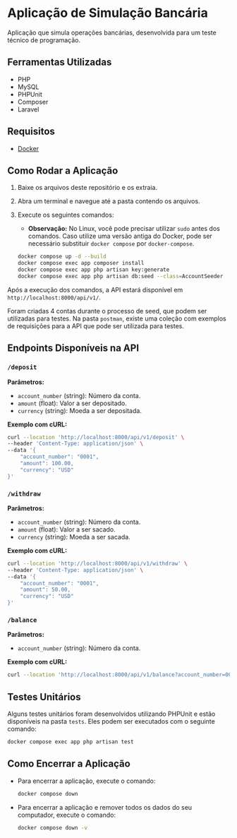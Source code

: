 # Aplicação de Simulação Bancária

Aplicação que simula operações bancárias, desenvolvida para um teste técnico de programação.

## Ferramentas Utilizadas

*   PHP
*   MySQL
*   PHPUnit
*   Composer
*   Laravel

## Requisitos

*   [Docker](https://docs.docker.com/desktop/)

## Como Rodar a Aplicação

1.  Baixe os arquivos deste repositório e os extraia.
2.  Abra um terminal e navegue até a pasta contendo os arquivos.
3.  Execute os seguintes comandos:

    *   **Observação:** No Linux, você pode precisar utilizar `sudo` antes dos comandos. Caso utilize uma versão antiga do Docker, pode ser necessário substituir `docker compose` por `docker-compose`.

    ```bash
    docker compose up -d --build
    docker compose exec app composer install
    docker compose exec app php artisan key:generate
    docker compose exec app php artisan db:seed --class=AccountSeeder
    ```

Após a execução dos comandos, a API estará disponível em `http://localhost:8000/api/v1/`.

Foram criadas 4 contas durante o processo de seed, que podem ser utilizadas para testes. Na pasta `postman`, existe uma coleção com exemplos de requisições para a API que pode ser utilizada para testes.

## Endpoints Disponíveis na API

### `/deposit`

**Parâmetros:**

*   `account_number` (string): Número da conta.
*   `amount` (float): Valor a ser depositado.
*   `currency` (string): Moeda a ser depositada.

**Exemplo com cURL:**

```bash
curl --location 'http://localhost:8000/api/v1/deposit' \
--header 'Content-Type: application/json' \
--data '{
    "account_number": "0001",
    "amount": 100.00,
    "currency": "USD"
}'
```

### `/withdraw`

**Parâmetros:**

*   `account_number` (string): Número da conta.
*   `amount` (float): Valor a ser sacado.
*   `currency` (string): Moeda a ser sacada.

**Exemplo com cURL:**

```bash
curl --location 'http://localhost:8000/api/v1/withdraw' \
--header 'Content-Type: application/json' \
--data '{
    "account_number": "0001",
    "amount": 50.00,
    "currency": "USD"
}'
```

### `/balance`

**Parâmetros:**

*   `account_number` (string): Número da conta.

**Exemplo com cURL:**

```bash
curl --location 'http://localhost:8000/api/v1/balance?account_number=0001'
```

## Testes Unitários

Alguns testes unitários foram desenvolvidos utilizando PHPUnit e estão disponíveis na pasta `tests`. Eles podem ser executados com o seguinte comando:

```bash
docker compose exec app php artisan test
```

## Como Encerrar a Aplicação

*   Para encerrar a aplicação, execute o comando:

    ```bash
    docker compose down
    ```

*   Para encerrar a aplicação e remover todos os dados do seu computador, execute o comando:

    ```bash
    docker compose down -v
    ```